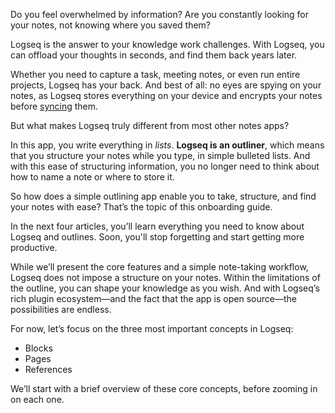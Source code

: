 Do you feel overwhelmed by information? Are you constantly looking for your notes, not knowing where you saved them?

Logseq is the answer to your knowledge work challenges. With Logseq, you can offload your thoughts in seconds, and find them back years later.

Whether you need to capture a task, meeting notes, or even run entire projects, Logseq has your back. And best of all: no eyes are spying on your notes, as Logseq stores everything on your device and encrypts your notes before [syncing](../2.sync) them.

But what makes Logseq truly different from most other notes apps?

In this app, you write everything in *lists*. **Logseq is an outliner**, which means that you structure your notes while you type, in simple bulleted lists. And with this ease of structuring information, you no longer need to think about how to name a note or where to store it.

So how does a simple outlining app enable you to take, structure, and find your notes with ease? That’s the topic of this onboarding guide.

In the next four articles, you’ll learn everything you need to know about Logseq and outlines. Soon, you'll stop forgetting and start getting more productive.

While we’ll present the core features and a simple note-taking workflow, Logseq does not impose a structure on your notes. Within the limitations of the outline, you can shape your knowledge as you wish. And with Logseq’s rich plugin ecosystem—and the fact that the app is open source—the possibilities are endless.

For now, let’s focus on the three most important concepts in Logseq:

* Blocks
* Pages
* References

We’ll start with a brief overview of these core concepts, before zooming in on each one.